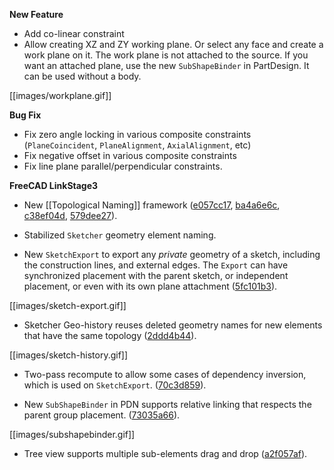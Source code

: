 __New Feature__

* Add co-linear constraint
* Allow creating XZ and ZY working plane. Or select any face and create a work
  plane on it. The work plane is not attached to the source. If you want an
  attached plane, use the new `SubShapeBinder` in PartDesign. It can be used
  without a body.

[[images/workplane.gif]]

__Bug Fix__

* Fix zero angle locking in various composite constraints (`PlaneCoincident`, 
  `PlaneAlignment`, `AxialAlignment`, etc)
* Fix negative offset in various composite constraints
* Fix line plane parallel/perpendicular constraints.

__FreeCAD LinkStage3__

* <a name="features"></a>New [[Topological Naming]] framework
  ([e057cc17](/realthunder/FreeCAD/commit/e057cc1728a28b60b96bd5aafca00536924eda9d),
  [ba4a6e6c](/realthunder/FreeCAD/commit/ba4a6e6c1d8af75b0aac04f03aaec1cec16663c6),
  [c38ef04d](/realthunder/FreeCAD/commit/c38ef04d7a84633450e956e672d840b77f88201b),
  [579dee27](/realthunder/FreeCAD/commit/579dee27ceddcf566436bbbc61793f147bc8bd70)).

* Stabilized `Sketcher` geometry element naming.

* <a name="export"></a>New `SketchExport` to export any _private_ geometry of a sketch, including
  the construction lines, and external edges. The `Export` can have
  synchronized placement with the parent sketch, or independent placement, or
  even with its own plane attachment
  ([5fc101b3](/realthunder/FreeCAD/commit/5fc101b3290555faeec8adb5081e92e38cc9c387)).

[[images/sketch-export.gif]]

* Sketcher Geo-history reuses deleted geometry names for new elements that
  have the same topology
  ([2ddd4b44](/realthunder/FreeCAD/commit/2ddd4b44b900ff718b856ac54d9f99f31e091087)).

[[images/sketch-history.gif]]

* Two-pass recompute to allow some cases of dependency inversion, which is used on `SketchExport`.
  ([70c3d859](/realthunder/FreeCAD/commit/70c3d8596b36b411268b4e743146b4073999e7e2)).

* New `SubShapeBinder` in PDN supports relative linking that respects the
  parent group placement.
  ([73035a66](/realthunder/FreeCAD/commit/73035a6608921cb91bb0852e0b042e1f99469ec2)).

[[images/subshapebinder.gif]]

* Tree view supports multiple sub-elements drag and drop
  ([a2f057af](/realthunder/FreeCAD/commit/a2f057afb2dd9b45965cee717fd18ae54013410f)).


